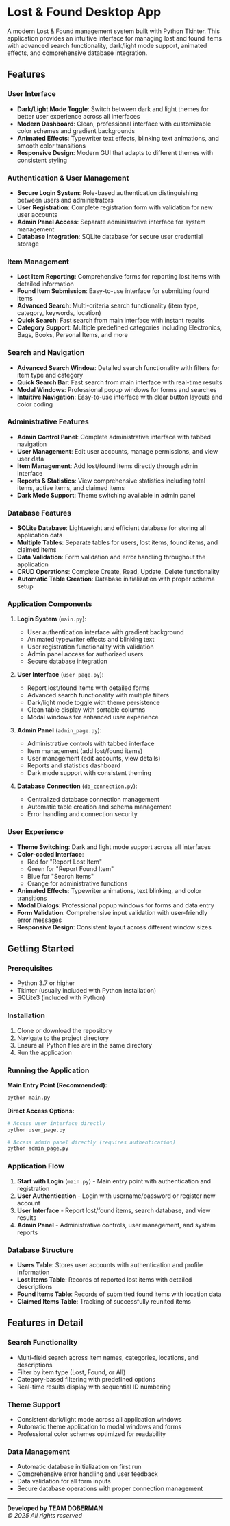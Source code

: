 # Lost & Found Desktop App

A modern Lost & Found management system built with Python Tkinter. This application provides an intuitive interface for managing lost and found items with advanced search functionality, dark/light mode support, animated effects, and comprehensive database integration.

## Features

### User Interface

- **Dark/Light Mode Toggle**: Switch between dark and light themes for better user experience across all interfaces
- **Modern Dashboard**: Clean, professional interface with customizable color schemes and gradient backgrounds
- **Animated Effects**: Typewriter text effects, blinking text animations, and smooth color transitions
- **Responsive Design**: Modern GUI that adapts to different themes with consistent styling

### Authentication & User Management

- **Secure Login System**: Role-based authentication distinguishing between users and administrators
- **User Registration**: Complete registration form with validation for new user accounts
- **Admin Panel Access**: Separate administrative interface for system management
- **Database Integration**: SQLite database for secure user credential storage

### Item Management

- **Lost Item Reporting**: Comprehensive forms for reporting lost items with detailed information
- **Found Item Submission**: Easy-to-use interface for submitting found items
- **Advanced Search**: Multi-criteria search functionality (item type, category, keywords, location)
- **Quick Search**: Fast search from main interface with instant results
- **Category Support**: Multiple predefined categories including Electronics, Bags, Books, Personal Items, and more

### Search and Navigation

- **Advanced Search Window**: Detailed search functionality with filters for item type and category
- **Quick Search Bar**: Fast search from main interface with real-time results
- **Modal Windows**: Professional popup windows for forms and searches
- **Intuitive Navigation**: Easy-to-use interface with clear button layouts and color coding

### Administrative Features

- **Admin Control Panel**: Complete administrative interface with tabbed navigation
- **User Management**: Edit user accounts, manage permissions, and view user data
- **Item Management**: Add lost/found items directly through admin interface
- **Reports & Statistics**: View comprehensive statistics including total items, active items, and claimed items
- **Dark Mode Support**: Theme switching available in admin panel

### Database Features

- **SQLite Database**: Lightweight and efficient database for storing all application data
- **Multiple Tables**: Separate tables for users, lost items, found items, and claimed items
- **Data Validation**: Form validation and error handling throughout the application
- **CRUD Operations**: Complete Create, Read, Update, Delete functionality
- **Automatic Table Creation**: Database initialization with proper schema setup

### Application Components

1. **Login System** (`main.py`):
   - User authentication interface with gradient background
   - Animated typewriter effects and blinking text
   - User registration functionality with validation
   - Admin panel access for authorized users
   - Secure database integration

2. **User Interface** (`user_page.py`):
   - Report lost/found items with detailed forms
   - Advanced search functionality with multiple filters
   - Dark/light mode toggle with theme persistence
   - Clean table display with sortable columns
   - Modal windows for enhanced user experience

3. **Admin Panel** (`admin_page.py`):
   - Administrative controls with tabbed interface
   - Item management (add lost/found items)
   - User management (edit accounts, view details)
   - Reports and statistics dashboard
   - Dark mode support with consistent theming

4. **Database Connection** (`db_connection.py`):
   - Centralized database connection management
   - Automatic table creation and schema management
   - Error handling and connection security

### User Experience

- **Theme Switching**: Dark and light mode support across all interfaces
- **Color-coded Interface**:
  - Red for "Report Lost Item"
  - Green for "Report Found Item"
  - Blue for "Search Items"
  - Orange for administrative functions
- **Animated Effects**: Typewriter animations, text blinking, and color transitions
- **Modal Dialogs**: Professional popup windows for forms and data entry
- **Form Validation**: Comprehensive input validation with user-friendly error messages
- **Responsive Design**: Consistent layout across different window sizes

## Getting Started

### Prerequisites

- Python 3.7 or higher
- Tkinter (usually included with Python installation)
- SQLite3 (included with Python)

### Installation

1. Clone or download the repository
2. Navigate to the project directory
3. Ensure all Python files are in the same directory
4. Run the application

### Running the Application

**Main Entry Point (Recommended):**

```bash
python main.py
```

**Direct Access Options:**

```bash
# Access user interface directly
python user_page.py

# Access admin panel directly (requires authentication)
python admin_page.py
```

### Application Flow

1. **Start with Login** (`main.py`) - Main entry point with authentication and registration
2. **User Authentication** - Login with username/password or register new account
3. **User Interface** - Report lost/found items, search database, and view results
4. **Admin Panel** - Administrative controls, user management, and system reports

### Database Structure

- **Users Table**: Stores user accounts with authentication and profile information
- **Lost Items Table**: Records of reported lost items with detailed descriptions
- **Found Items Table**: Records of submitted found items with location data
- **Claimed Items Table**: Tracking of successfully reunited items

## Features in Detail

### Search Functionality

- Multi-field search across item names, categories, locations, and descriptions
- Filter by item type (Lost, Found, or All)
- Category-based filtering with predefined options
- Real-time results display with sequential ID numbering

### Theme Support

- Consistent dark/light mode across all application windows
- Automatic theme application to modal windows and forms
- Professional color schemes optimized for readability

### Data Management

- Automatic database initialization on first run
- Comprehensive error handling and user feedback
- Data validation for all form inputs
- Secure database operations with proper connection management

---

**Developed by TEAM DOBERMAN**  
*© 2025 All rights reserved*
